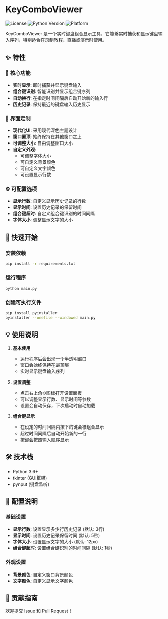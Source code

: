 # KeyComboViewer

![License](https://img.shields.io/badge/license-MIT-blue.svg)
![Python Version](https://img.shields.io/badge/python-3.6%2B-blue)
![Platform](https://img.shields.io/badge/platform-Windows%20%7C%20macOS%20%7C%20Linux-lightgrey)

KeyComboViewer 是一个实时键盘组合显示工具，它能够实时捕获和显示键盘输入序列，特别适合在录制教程、直播或演示时使用。

## ✨ 特性

### 🎯 核心功能
- **实时显示**: 即时捕获并显示键盘输入
- **组合键识别**: 智能识别并显示组合键序列
- **自动换行**: 在指定时间间隔后自动开始新的输入行
- **历史记录**: 保持最近的键盘输入历史显示

### 🎨 界面定制
- **现代化UI**: 采用现代深色主题设计
- **窗口置顶**: 始终保持在其他窗口之上
- **可调整大小**: 自由调整窗口大小
- **自定义外观**: 
  - 可调整字体大小
  - 可自定义背景颜色
  - 可自定义文字颜色
  - 可设置显示行数

### ⚙️ 可配置选项
- **显示行数**: 自定义显示历史记录的行数
- **显示时间**: 设置历史记录的保留时间
- **组合键超时**: 自定义组合键识别的时间间隔
- **字体大小**: 调整显示文字的大小

## 🚀 快速开始

### 安装依赖
```bash
pip install -r requirements.txt
```

### 运行程序
```bash
python main.py
```

### 创建可执行文件
```bash
pip install pyinstaller
pyinstaller --onefile --windowed main.py
```


## 💡 使用说明

1. **基本使用**
   - 运行程序后会出现一个半透明窗口
   - 窗口会始终保持在最顶层
   - 实时显示键盘输入序列

2. **设置调整**
   - 点击右上角⚙图标打开设置面板
   - 可以调整显示行数、显示时间等参数
   - 设置会自动保存，下次启动时自动加载

3. **组合键显示**
   - 在设定的时间间隔内按下的键会被组合显示
   - 超过时间间隔后自动开始新的一行
   - 按键会按照输入顺序显示

## 🛠️ 技术栈

- Python 3.6+
- tkinter (GUI框架)
- pynput (键盘监听)

## 📝 配置说明

### 基础设置
- **显示行数**: 设置显示多少行历史记录 (默认: 3行)
- **显示时间**: 设置历史记录保留时间 (默认: 5秒)
- **字体大小**: 设置显示文字的大小 (默认: 12px)
- **组合键超时**: 设置组合键识别的时间间隔 (默认: 1秒)

### 外观设置
- **背景颜色**: 自定义窗口背景颜色
- **文字颜色**: 自定义显示文字颜色

## 🤝 贡献指南

欢迎提交 Issue 和 Pull Request！

